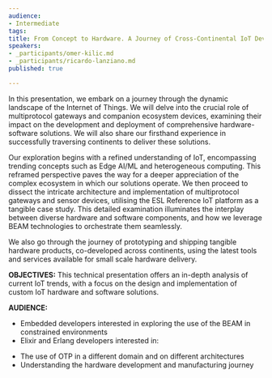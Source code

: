 ```yaml
---
audience:
- Intermediate
tags:
title: From Concept to Hardware. A Journey of Cross-Continental IoT Development Using the BEAM
speakers:
- _participants/omer-kilic.md
- _participants/ricardo-lanziano.md
published: true

---
```

In this presentation, we embark on a journey through the dynamic landscape of the Internet of Things. We will delve into the crucial role of multiprotocol gateways and companion ecosystem devices, examining their impact on the development and deployment of comprehensive hardware-software solutions. We will also share our firsthand experience in successfully traversing continents to deliver these solutions.

Our exploration begins with a refined understanding of IoT, encompassing trending concepts such as Edge AI/ML and heterogeneous computing. This reframed perspective paves the way for a deeper appreciation of the complex ecosystem in which our solutions operate. We then proceed to dissect the intricate architecture and implementation of multiprotocol gateways and sensor devices, utilising the ESL Reference IoT platform as a tangible case study. This detailed examination illuminates the interplay between diverse hardware and software components, and how we leverage BEAM technologies to orchestrate them seamlessly.

We also go through the journey of prototyping and shipping tangible hardware products, co-developed across continents, using the latest tools and services available for small scale hardware delivery.

**OBJECTIVES:**
This technical presentation offers an in-depth analysis of current IoT trends, with a focus on the design and implementation of custom IoT hardware and software solutions.

**AUDIENCE:**
* Embedded developers interested in exploring the use of the BEAM in constrained environments
* Elixir and Erlang developers interested in:
- The use of OTP in a different domain and on different architectures
- Understanding the hardware development and manufacturing journey
